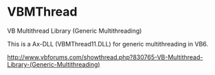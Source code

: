 # VBMThread
VB Multithread Library (Generic Multithreading)

This is a Ax-DLL (VBMThread11.DLL) for generic multithreading in VB6.

http://www.vbforums.com/showthread.php?830765-VB-Multithread-Library-(Generic-Multithreading)

